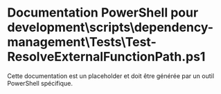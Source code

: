 # Documentation PowerShell pour development\scripts\dependency-management\Tests\Test-ResolveExternalFunctionPath.ps1

Cette documentation est un placeholder et doit être générée par un outil PowerShell spécifique.
